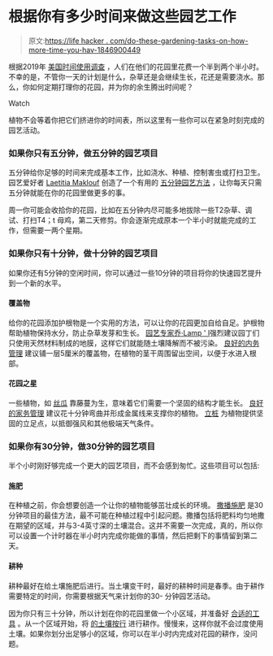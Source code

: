 # 根据你有多少时间来做这些园艺工作

> 原文:[https://life hacker . com/do-these-gardening-tasks-on-how-more-time-you-hav-1846900449](https://lifehacker.com/do-these-gardening-tasks-based-on-how-much-time-you-hav-1846900449)

根据2019年 [美国时间使用调查](https://www.bls.gov/news.release/pdf/atus.pdf) ，人们在他们的花园里花费一个半到两个半小时。不幸的是，不管你一天的计划是什么，杂草还是会继续生长，花还是需要浇水。那么，你如何定期打理你的花园，并为你的余生腾出时间呢？

Watch

植物不会等着你把它们挤进你的时间表，所以这里有一些你可以在紧急时刻完成的园艺活动。

### 如果你只有五分钟，做五分钟的园艺项目

五分钟给你足够的时间来完成基本工作，比如浇水、种植、控制害虫或打扫卫生。园艺爱好者 [Laetitia Maklouf](https://laetitiamaklouf.com/blog/2018/11/15/the-five-minute-garden-approach) 创造了一个有用的 [五分钟园艺方法](https://www.amazon.com/Five-Minute-Garden-Laetitia-Maklouf/dp/191135891X?asc_campaign=InlineText&asc_refurl=https://lifehacker.com/do-these-gardening-tasks-based-on-how-much-time-you-hav-1846900449&asc_source=&tag=kinjalifehackerlink-20) ，让你每天只需五分钟就能在你的花园里做更多的事。

周一你可能会收拾你的花园，比如在五分钟内尽可能多地拔除一些T2杂草、调试、打扫T4；t 母鸡，第二天修剪。你会逐渐完成原本一个半小时就能完成的工作，但需要一两个星期。

### 如果你只有十分钟，做十分钟的园艺项目

如果你还有5分钟的空闲时间，你可以通过一些10分钟的项目将你的快速园艺提升到一个新的水平。

#### 覆盖物

给你的花园添加护根物是一个实用的方法，可以让你的花园更加自给自足。护根物帮助植物保持水分，防止杂草发芽和生长。 [园艺专家乔·Lamp ' l](https://www.finegardening.com/article/mulch-for-a-healthy-garden)强烈建议园丁们只使用天然材料制成的地膜，这样它们就能随土壤降解而不被污染。 [良好的内务管理](https://www.goodhousekeeping.com/uk/lifestyle/a532157/march-10-minute-gardening-ideas/) 建议铺一层5厘米的覆盖物，在植物的茎干周围留出空间，以便于水进入根部。

#### 花园之星

一些植物，如 [丝瓜](https://lifehacker.com/how-to-grow-loofahs-in-your-garden-because-holy-shit-th-1846887363) 靠藤蔓为生，意味着它们需要一个坚固的结构才能生长。 [良好的家务管理](https://www.goodhousekeeping.com/uk/lifestyle/a532157/march-10-minute-gardening-ideas/) 建议花十分钟弯曲并形成金属线来支撑你的植物。 [立桩](https://www.masterclass.com/articles/how-to-stake-plants-in-your-garden-to-keep-them-upright#:~:text=Staking%20a%20plant%20means%20driving,of%20their%20fruit%20or%20flowers.) 为植物提供坚固的立足点，以抵御强风和其他极端天气条件。

### 如果你有30分钟，做30分钟的园艺项目

半个小时刚好够完成一个更大的园艺项目，而不会感到匆忙。这些项目可以包括:

#### 施肥

在种植之前，你会想要创造一个让你的植物能够茁壮成长的环境。 [撒播施肥](https://agrilifeextension.tamu.edu/library/gardening/fertilizing/#:~:text=Most%20gardeners%20should%20use%20a,and%20don't%20need%20more.) 是30分钟项目的最佳方法，最不可能在种植过程中引起问题。撒播包括将肥料均匀地撒在期望的区域，并与3-4英寸深的土壤混合。这并不需要一次完成，真的，所以你可以设置一个计时器在半小时内完成你能做的事情，然后把剩下的事情留到第二天。

#### 耕种

耕种最好在给土壤施肥后进行。当土壤变干时，最好的耕种时间是春季。由于耕作需要特定的时间，你需要根据天气来计划你的30- 分钟园艺活动。

因为你只有三十分钟，所以计划在你的花园里做一个小区域，并准备好 [合适的工具](https://www.overstock.com/Home-Garden/Gardening-Tools/21134/subcat.html?featuredproduct=20891522&featuredoption=34665460&kid=9553000357392&ci_src=17588969&ci_sku=26697355-000-000&cnc=US&cid=308974&type=pla&targetid=pla-1271909076714&track=pspla&gclid=CjwKCAjwv_iEBhASEiwARoemvK1zPW_SfbHt9_FiaQcz8Kv4l6THmmAx6W2m6gl2Au2tEFYStFjxxRoCoxsQAvD_BwE) 。从一个区域开始，将 [的土壤按行](https://www.gardeningknowhow.com/garden-how-to/soil-fertilizers/how-to-till-a-garden-tilling-your-soil.htm) 进行耕作。慢慢来，这样你就不会过度使用土壤。如果你划分出足够小的区域，你可以在半小时内完成对花园的耕作，没问题。